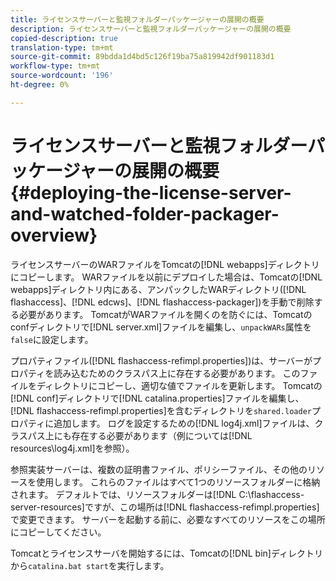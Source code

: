 ```yaml
---
title: ライセンスサーバーと監視フォルダーパッケージャーの展開の概要
description: ライセンスサーバーと監視フォルダーパッケージャーの展開の概要
copied-description: true
translation-type: tm+mt
source-git-commit: 89bdda1d4bd5c126f19ba75a819942df901183d1
workflow-type: tm+mt
source-wordcount: '196'
ht-degree: 0%

---
```



# ライセンスサーバーと監視フォルダーパッケージャーの展開の概要{#deploying-the-license-server-and-watched-folder-packager-overview}

ライセンスサーバーのWARファイルをTomcatの[!DNL webapps]ディレクトリにコピーします。 WARファイルを以前にデプロイした場合は、Tomcatの[!DNL webapps]ディレクトリ内にある、アンパックしたWARディレクトリ([!DNL flashaccess]、[!DNL edcws]、[!DNL flashaccess-packager])を手動で削除する必要があります。 TomcatがWARファイルを開くのを防ぐには、Tomcatのconfディレクトリで[!DNL server.xml]ファイルを編集し、`unpackWARs`属性を`false`に設定します。

プロパティファイル([!DNL flashaccess-refimpl.properties])は、サーバーがプロパティを読み込むためのクラスパス上に存在する必要があります。 このファイルをディレクトリにコピーし、適切な値でファイルを更新します。 Tomcatの[!DNL conf]ディレクトリで[!DNL catalina.properties]ファイルを編集し、[!DNL flashaccess-refimpl.properties]を含むディレクトリを`shared.loader`プロパティに追加します。 ログを設定するための[!DNL log4j.xml]ファイルは、クラスパス上にも存在する必要があります（例については[!DNL resources\log4j.xml]を参照）。

参照実装サーバーは、複数の証明書ファイル、ポリシーファイル、その他のリソースを使用します。 これらのファイルはすべて1つのリソースフォルダーに格納されます。 デフォルトでは、リソースフォルダーは[!DNL C:\flashaccess-server-resources]ですが、この場所は[!DNL flashaccess-refimpl.properties]で変更できます。 サーバーを起動する前に、必要なすべてのリソースをこの場所にコピーしてください。

Tomcatとライセンスサーバを開始するには、Tomcatの[!DNL bin]ディレクトリから`catalina.bat start`を実行します。
